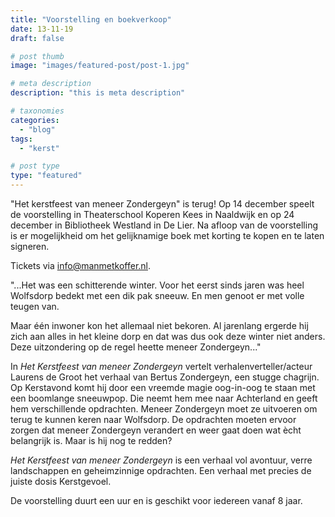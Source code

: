 ```yaml
---
title: "Voorstelling en boekverkoop"
date: 13-11-19
draft: false

# post thumb
image: "images/featured-post/post-1.jpg"

# meta description
description: "this is meta description"

# taxonomies
categories:
  - "blog"
tags:
  - "kerst"

# post type
type: "featured"
---
```


"Het kerstfeest van meneer Zondergeyn" is terug! Op 14 december speelt
de voorstelling in Theaterschool Koperen Kees in Naaldwijk en op 24
december in Bibliotheek Westland in De Lier. Na afloop van de
voorstelling is er mogelijkheid om het gelijknamige boek met korting te
kopen en te laten signeren.

Tickets via <info@manmetkoffer.nl>.

"\...Het was een schitterende winter. Voor het eerst sinds jaren was
heel Wolfsdorp bedekt met een dik pak sneeuw. En men genoot er met volle
teugen van.

Maar één inwoner kon het allemaal niet bekoren. Al jarenlang ergerde hij
zich aan alles in het kleine dorp en dat was dus ook deze winter niet
anders. Deze uitzondering op de regel heette meneer Zondergeyn\..."

In *Het Kerstfeest van meneer Zondergeyn* vertelt
verhalenverteller/acteur Laurens de Groot het verhaal van Bertus
Zondergeyn, een stugge chagrijn. Op Kerstavond komt hij door een vreemde
magie oog-in-oog te staan met een boomlange sneeuwpop. Die neemt hem mee
naar Achterland en geeft hem verschillende opdrachten. Meneer Zondergeyn
moet ze uitvoeren om terug te kunnen keren naar Wolfsdorp. De opdrachten
moeten ervoor zorgen dat meneer Zondergeyn verandert en weer gaat doen
wat ècht belangrijk is. Maar is hij nog te redden?

*Het Kerstfeest van meneer Zondergeyn* is een verhaal vol avontuur,
verre landschappen en geheimzinnige opdrachten. Een verhaal met precies
de juiste dosis Kerstgevoel.

De voorstelling duurt een uur en is geschikt voor iedereen vanaf 8 jaar.

